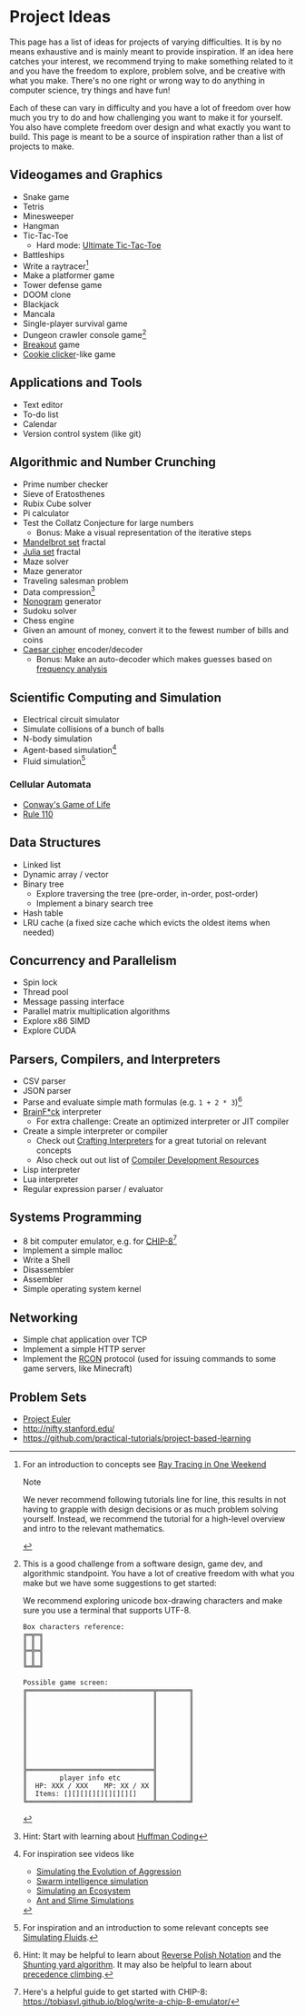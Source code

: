# Project Ideas

This page has a list of ideas for projects of varying difficulties. It is by no means exhaustive and is mainly meant to
provide inspiration. If an idea here catches your interest, we recommend trying to make something related to it and you
have the freedom to explore, problem solve, and be creative with what you make. There's no one right or wrong way to do
anything in computer science, try things and have fun!

Each of these can vary in difficulty and you have a lot of freedom over how much you try to do and how challenging you
want to make it for yourself. You also have complete freedom over design and what exactly you want to build. This page
is meant to be a source of inspiration rather than a list of projects to make.

## Videogames and Graphics

- Snake game
- Tetris
- Minesweeper
- Hangman
- Tic-Tac-Toe
  - Hard mode: [Ultimate Tic-Tac-Toe](https://en.wikipedia.org/wiki/Ultimate_tic-tac-toe)
- Battleships
- Write a raytracer[^raytracing]
- Make a platformer game
- Tower defense game
- DOOM clone
- Blackjack
- Mancala
- Single-player survival game
- Dungeon crawler console game[^dungeon]
- [Breakout](<https://en.wikipedia.org/wiki/Breakout_(video_game)>) game
- [Cookie clicker](https://orteil.dashnet.org/cookieclicker/)-like game

[^raytracing]:
    For an introduction to concepts see
    [Ray Tracing in One Weekend](https://raytracing.github.io/books/RayTracingInOneWeekend.html)

    > [!NOTE]
    >
    > We never recommend following tutorials line for line, this results in not having to grapple with design decisions
    > or as much problem solving yourself. Instead, we recommend the tutorial for a high-level overview and intro to the
    > relevant mathematics.

[^dungeon]:
    This is a good challenge from a software design, game dev, and algorithmic standpoint. You have a lot of creative
    freedom with what you make but we have some suggestions to get started:

    We recommend exploring unicode box-drawing characters and make sure you use a terminal that supports UTF-8.

    ```
    Box characters reference:
    ╔═╦═╗
    ║ ║ ║
    ╠═╬═╣
    ║ ║ ║
    ╚═╩═╝

    Possible game screen:
    ╔═══════════════════════════════╦════════╗
    ║                               ║        ║
    ║                               ║        ║
    ║                               ║        ║
    ║                               ║        ║
    ║                               ║        ║
    ║                               ║        ║
    ║                               ║        ║
    ║                               ║        ║
    ║                               ║        ║
    ╠═══════════════════════════════╣        ║
    ║        player info etc        ║        ║
    ║  HP: XXX / XXX    MP: XX / XX ║        ║
    ║  Items: [][][][][][][][][]    ║        ║
    ╚═══════════════════════════════╩════════╝
    ```

## Applications and Tools

- Text editor
- To-do list
- Calendar
- Version control system (like git)

## Algorithmic and Number Crunching

- Prime number checker
- Sieve of Eratosthenes
- Rubix Cube solver
- Pi calculator
- Test the Collatz Conjecture for large numbers
  - Bonus: Make a visual representation of the iterative steps
- [Mandelbrot set](https://en.wikipedia.org/wiki/Mandelbrot_set) fractal
- [Julia set](https://en.wikipedia.org/wiki/Julia_set) fractal
- Maze solver
- Maze generator
- Traveling salesman problem
- Data compression[^compression]
- [Nonogram](https://en.wikipedia.org/wiki/Nonogram) generator
- Sudoku solver
- Chess engine
- Given an amount of money, convert it to the fewest number of bills and coins
- [Caesar cipher](https://en.wikipedia.org/wiki/Caesar_cipher) encoder/decoder
  - Bonus: Make an auto-decoder which makes guesses based on
    [frequency analysis](https://en.wikipedia.org/wiki/Frequency_analysis)

[^compression]: Hint: Start with learning about [Huffman Coding](https://en.wikipedia.org/wiki/Huffman_coding)

## Scientific Computing and Simulation

- Electrical circuit simulator
- Simulate collisions of a bunch of balls
- N-body simulation
- Agent-based simulation[^agents]
- Fluid simulation[^fluids]

### Cellular Automata

- [Conway's Game of Life](https://en.wikipedia.org/wiki/Conway%27s_Game_of_Life)
- [Rule 110](https://en.wikipedia.org/wiki/Rule_110)

[^agents]: For inspiration see videos like

    - [Simulating the Evolution of Aggression](https://www.youtube.com/watch?v=YNMkADpvO4w)
    - [Swarm intelligence simulation](https://www.youtube.com/watch?v=Yu7sF9rcVJY)
    - [Simulating an Ecosystem](https://www.youtube.com/watch?v=r_It_X7v-1E)
    - [Ant and Slime Simulations](https://www.youtube.com/watch?v=X-iSQQgOd1A)

[^fluids]:
    For inspiration and an introduction to some relevant concepts see
    [Simulating Fluids](https://www.youtube.com/watch?v=rSKMYc1CQHE).

## Data Structures

- Linked list
- Dynamic array / vector
- Binary tree
  - Explore traversing the tree (pre-order, in-order, post-order)
  - Implement a binary search tree
- Hash table
- LRU cache (a fixed size cache which evicts the oldest items when needed)

## Concurrency and Parallelism

- Spin lock
- Thread pool
- Message passing interface
- Parallel matrix multiplication algorithms
- Explore x86 SIMD
- Explore CUDA

## Parsers, Compilers, and Interpreters

- CSV parser
- JSON parser
- Parse and evaluate simple math formulas (e.g. `1 + 2 * 3`)[^expressions]
- [BrainF\*ck](https://en.wikipedia.org/wiki/Brainfuck) interpreter
  - For extra challenge: Create an optimized interpreter or JIT compiler
- Create a simple interpreter or compiler
  - Check out [Crafting Interpreters](https://craftinginterpreters.com/contents.html) for a great tutorial on relevant
    concepts
  - Also check out out list of [Compiler Development Resources](../advanced/compiler-development.md)
- Lisp interpreter
- Lua interpreter
- Regular expression parser / evaluator

[^expressions]:
    Hint: It may be helpful to learn about
    [Reverse Polish Notation](https://en.wikipedia.org/wiki/Reverse_Polish_notation) and the
    [Shunting yard algorithm](https://en.wikipedia.org/wiki/Shunting_yard_algorithm). It may also be helpful to learn
    about [precedence climbing](https://eli.thegreenplace.net/2012/08/02/parsing-expressions-by-precedence-climbing).

## Systems Programming

- 8 bit computer emulator, e.g. for [CHIP-8](https://en.wikipedia.org/wiki/CHIP-8)[^chip-8]
- Implement a simple malloc
- Write a Shell
- Disassembler
- Assembler
- Simple operating system kernel

[^chip-8]: Here's a helpful guide to get started with CHIP-8: https://tobiasvl.github.io/blog/write-a-chip-8-emulator/

## Networking

- Simple chat application over TCP
- Implement a simple HTTP server
- Implement the [RCON](https://developer.valvesoftware.com/wiki/Source_RCON_Protocol) protocol (used for issuing
  commands to some game servers, like Minecraft)

## Problem Sets

- [Project Euler](https://projecteuler.net/)
- http://nifty.stanford.edu/
- https://github.com/practical-tutorials/project-based-learning
